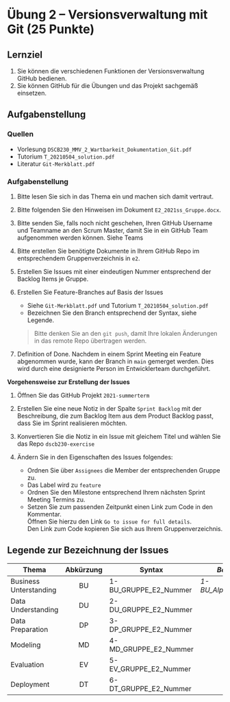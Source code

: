 # Übung 2 – Versionsverwaltung mit Git (25 Punkte)

## Lernziel

1. Sie können die verschiedenen Funktionen der Versionsverwaltung GitHub bedienen.
2. Sie können GitHub für die Übungen und das Projekt sachgemäß einsetzen.

## Aufgabenstellung

### Quellen

- Vorlesung `DSCB230_MMV_2_Wartbarkeit_Dokumentation_Git.pdf`
- Tutorium `T_20210504_solution.pdf`
- Literatur `Git-Merkblatt.pdf`

### Aufgabenstellung

1. Bitte lesen Sie sich in das Thema ein und machen sich damit vertraut.
2. Bitte folgenden Sie den Hinweisen im Dokument `E2_2021ss_Gruppe.docx`.
3. Bitte senden Sie, falls noch nicht geschehen, Ihren GitHub Username und Teamname an den Scrum Master, damit Sie in ein GitHub Team aufgenommen werden können. Siehe Teams
4. Bitte erstellen Sie benötigte Dokumente in Ihrem GitHub Repo im entsprechendem Gruppenverzeichnis in `e2`.
5. Erstellen Sie Issues mit einer eindeutigen Nummer entsprechend der Backlog Items je Gruppe.
6. Erstellen Sie Feature-Branches auf Basis der Issues

   - Siehe `Git-Merkblatt.pdf` und Tutorium `T_20210504_solution.pdf`
   - Bezeichnen Sie den Branch entsprechend der Syntax, siehe Legende.

   > Bitte denken Sie an den `git push`, damit Ihre lokalen Änderungen in das remote Repo übertragen werden.

7. Definition of Done. Nachdem in einem Sprint Meeting ein Feature abgenommen wurde, kann der Branch in `main` gemerget werden. Dies wird durch eine designierte Person im Entwicklerteam durchgeführt.

**Vorgehensweise zur Erstellung der Issues**

1. Öffnen Sie das GitHub Projekt `2021-summerterm`
2. Erstellen Sie eine neue Notiz in der Spalte `Sprint Backlog` mit der Beschreibung, die zum Backlog Item aus dem Product Backlog passt, dass Sie im Sprint realisieren möchten.
3. Konvertieren Sie die Notiz in ein Issue mit gleichem Titel und wählen Sie das Repo `dscb230-exercise`
4. Ändern Sie in den Eigenschaften des Issues folgendes:

   - Ordnen Sie über `Assignees` die Member der entsprechenden Gruppe zu.
   - Das Label wird zu `feature`
   - Ordnen Sie den Milestone entsprechend Ihrem nächsten Sprint Meeting Termins zu.
   - Setzen Sie zum passenden Zeitpunkt einen Link zum Code in den Kommentar.<br>Öffnen Sie hierzu den Link `Go to issue for full details`.<br>Den Link zum Code kopieren Sie sich aus Ihrem Gruppenverzeichnis.

## Legende zur Bezeichnung der Issues

| Thema | Abkürzung | Syntax | _Beispiel_ |
| --- | :-: | --- | --- |
| Business Unterstanding | BU | 1-BU_GRUPPE_E2_Nummer | _1-BU_Alpha_E2_001_ |
| Data Understanding | DU | 2-DU_GRUPPE_E2_Nummer |  |
| Data Preparation | DP | 3-DP_GRUPPE_E2_Nummer |  |
| Modeling | MD | 4-MD_GRUPPE_E2_Nummer |  |
| Evaluation | EV | 5-EV_GRUPPE_E2_Nummer |  |
| Deployment | DT | 6-DT_GRUPPE_E2_Nummer |  |
